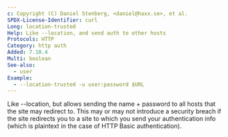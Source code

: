 ```yaml
---
c: Copyright (C) Daniel Stenberg, <daniel@haxx.se>, et al.
SPDX-License-Identifier: curl
Long: location-trusted
Help: Like --location, and send auth to other hosts
Protocols: HTTP
Category: http auth
Added: 7.10.4
Multi: boolean
See-also:
  - user
Example:
  - --location-trusted -u user:password $URL
---
```


Like --location, but allows sending the name + password to all hosts that the
site may redirect to. This may or may not introduce a security breach if the
site redirects you to a site to which you send your authentication info
(which is plaintext in the case of HTTP Basic authentication).
